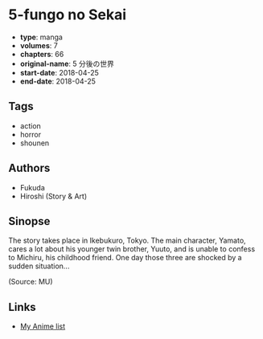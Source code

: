 # 5-fungo no Sekai

-   **type**: manga
-   **volumes**: 7
-   **chapters**: 66
-   **original-name**: 5 分後の世界
-   **start-date**: 2018-04-25
-   **end-date**: 2018-04-25

## Tags

-   action
-   horror
-   shounen

## Authors

-   Fukuda
-   Hiroshi (Story & Art)

## Sinopse

The story takes place in Ikebukuro, Tokyo. The main character, Yamato, cares a lot about his younger twin brother, Yuuto, and is unable to confess to Michiru, his childhood friend. One day those three are shocked by a sudden situation...

(Source: MU)

## Links

-   [My Anime list](https://myanimelist.net/manga/114406/5-fungo_no_Sekai)
